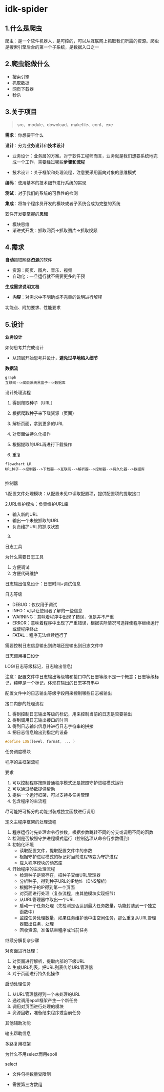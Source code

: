 # idk-spider

## 1.什么是爬虫

爬虫：是一个软件机器人，是可控的，可以从互联网上抓取我们所需的资源。爬虫是搜索引擎后台的第一个子系统，是数据入口之一

## 2.爬虫能做什么

- 搜索引擎
- 抓取数据
- 网页下载器
- 秒杀

## 3.关于项目

> src、module、download、makefile、conf、exe

**需求**：你想要干什么

**设计**：分为**业务设计**和**技术设计**

- 业务设计：业务层的方案。对于软件工程师而言，业务就是我们想要系统地完成一个工作，需要经过哪些**步骤和流程**

- 技术设计：关于框架和处理流程，注意要采用面向对象的思维模式

**编码**：使用基本的技术细节进行系统的实现

**测试**：对于我们的系统的可靠性的检测

**集成**：将每个程序员开发的模块或者子系统合成为完整的系统



软件开发要掌握的**思想**

- 模块思维
- 渐进式开发：抓取网页->抓取图片->抓取视频



## 4.需求

**自动**抓取网络**资源**的软件

-  资源：网页、图片、音乐、视频
- 自动化：一旦运行就不需要更多的干预

**生成需求说明文档**

- **内容**：对需求中不明确或不完善的说明进行解释

功能点、附加要求、性能要求



## 5.设计

**业务设计**

如何思考并完成设计

- 从顶层开始思考并设计，**避免过早地陷入细节**



**数据流**

```mermaid
graph
互联网-->爬虫系统黑盒子-->数据库
```







设计处理流程

1. 得到爬取种子（URL）

2. 根据爬取种子来下载资源（页面）

3. 解析页面，拿到更多的URL

4. 对页面做持久化操作

5. 根据提取的URL再进行下载操作

6. 重复

```mermaid
flowchart LR
URL种子-->控制器-->下载器-->互联网-->解析器-->控制器-->持久化器-->数据库


```





控制器

1.配置文件处理模块：从配置未见中读取配置项，提供配置项的提取接口

2.URL维护模块：负责维护URL库

- 输入新的URL
- 输出一个未被抓取的URL
- 负责维护URL的抓取状态

3.







日志工具

为什么需要日志工具

1. 方便调试
2. 方便代码维护

日志输出信息设计：日志时间+调试信息

日志等级

- DEBUG：仅仅用于调试
- INFO：可以让使用者了解的一些信息
- WARNING：意味着程序中出现了错误，但是并不严重
- ERROR：意味着程序中出现了严重错误，根据实际情况可选择使程序继续运行或使程序终止
- FATAL：程序无法继续运行了



需要控制日志信息输出到终端还是输出到日志文件中

日志调用接口设计



LOG(日志等级标记，日志输出信息)

注意：配置文件中日志输出等级端和接口中的日志等级不是一个概念；日志等级标记，纯粹是一个标记，体现在输出的日志字符串中

配置文件中的日志输出等级字段用来控制哪些日志被输出



接口内部的处理流程

1. 得到控制日志输出等级的标记，用来控制当前的日志是否要输出
2. 得到调用日志输出接口的时间
3. 得到日志输出信息并进行日志字符串的拼接
4. 把日志信息输出到指定的设备

```cpp
#define LOG(level, format, ... )
```







任务调度模块

程序的主框架流程

要求

1. 可以控制程序按照普通程序模式还是按照守护进程模式运行
2. 可以通过参数提供帮助
3. 提供一个运行框架，可以支持多任务管理
4. 包含程序的主流程

尽可能把可拆分的功能封装成独立函数进行调用



定义主程序框架的处理流程

1. 程序运行时先处理命令行参数，根据参数跳转不同的分支或调用不同的函数
2. 检测是否按照守护进程模式运行（控制选项从命令行参数得到）
3. 初始化环境
   - 读取配置文件，提取配置文件中的参数
   - 根据守护进程模式的标记将当前进程转变为守护进程
   - 载入程序模块的动态库
4. 开始程序的主处理流程
   - 检测种子是否存在，把种子交给URL管理器
   - 分析种子，得到种子URL的IP地址（DNS解析）
   - 根据种子的IP得到第一个页面
   - 对页面进行处理（复杂流程，由其他模块实现细节）
   - 从URL管理器中取出一个URL
   - 启动一个任务处理（先检测是否达到最大任务数量，功能封装到一个独立函数中）
   - 监控任务处理数量，如果任务维护池中由空闲任务，那么重复从URL管理器取出任务，处理
   - 回收资源，准备结束程序或当前任务



继续分解复杂步骤

对页面进行处理：

1. 对页面进行解析，提取内部的下级URL
2. 生成URL列表，把URL列表传给URL管理器
3. 对于页面进行持久化操作



启动处理任务

1. 从URL管理器得到一个未处理的URL
2. 通过调用epoll框架产生一个新任务
3. 调用对页面进行处理的模块
4. 资源回收，准备结束程序或当前任务



其他辅助功能

输出帮助信息



多路复用框架

为什么不用select而用epoll

select

- 文件句柄数量受限制

- 需要第三方数组

   